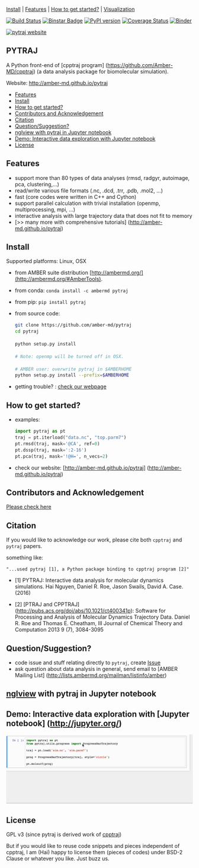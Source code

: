 [Install](#install) | [Features](#features) | [How to get started?](#how-to-get-started) | [Visualization](#nglview-with-pytraj-in-jupyter-notebook)

[![Build Status](https://travis-ci.org/Amber-MD/pytraj.svg?branch=master)](https://travis-ci.org/Amber-MD/pytraj)
[![Binstar Badge](https://anaconda.org/ambermd/pytraj/badges/version.svg)](https://anaconda.org/ambermd/pytraj/)
[![PyPI version](https://badge.fury.io/py/pytraj.svg)](https://badge.fury.io/py/pytraj)
[![Coverage Status](https://coveralls.io/repos/Amber-MD/pytraj/badge.svg?branch=master&service=github)](https://coveralls.io/github/Amber-MD/pytraj?branch=master)
[![Binder](http://mybinder.org/assets/images/logo.svg)](http://mybinder.org/repo/hainm/notebook-pytraj)

[![pytraj website](./examples/figures/pytraj.gif)](http://amber-md.github.io/pytraj/latest/index.html)

PYTRAJ 
------
A Python front-end of [cpptraj program] (https://github.com/Amber-MD/cpptraj) (a data analysis package for biomolecular simulation).

Website: http://amber-md.github.io/pytraj

* [Features](#features)
* [Install](#install)
* [How to get started?](#how-to-get-started)
* [Contributors and Acknowledgement](#contributors-and-acknowledgement)
* [Citation](#citation)
* [Question/Suggestion?](#questionsuggestion)
* [nglview with pytraj in Jupyter notebook](#nglview-with-pytraj-in-jupyter-notebook)
* [Demo: Interactive data exploration with Jupyter notebook](#demo-interactive-data-exploration-with-jupyter-notebook)
* [License](#license)


Features
--------

- support more than 80 types of data analyses (rmsd, radgyr, autoimage, pca, clustering,...)
- read/write various file formats (.nc, .dcd, .trr, .pdb, .mol2, ...)
- fast (core codes were written in C++ and Cython)
- support parallel calculation with trivial installation (openmp, multiprocessing, mpi, ...)
- interactive analysis with large trajectory data that does not fit to memory
- [>> many more with comprehensive tutorials] (http://amber-md.github.io/pytraj)


Install
-------
Supported platforms: Linux, OSX

- from AMBER suite distribution [http://ambermd.org/](http://ambermd.org/#AmberTools).

- from conda: `conda install -c ambermd pytraj`

- from pip: `pip install pytraj`

- from source code:

    ```bash
    git clone https://github.com/amber-md/pytraj
    cd pytraj

    python setup.py install
 
    # Note: openmp will be turned off in OSX.
    
    # AMBER user: overwrite pytraj in $AMBERHOME
    python setup.py install --prefix=$AMBERHOME
    ```

- getting trouble? : [check our webpage](http://amber-md.github.io/pytraj/latest/installation.html)


How to get started?
------------------

- examples: 

    ```python
    import pytraj as pt
    traj = pt.iterload("data.nc", "top.parm7")
    pt.rmsd(traj, mask='@CA', ref=0)
    pt.dssp(traj, mask=':2-16')
    pt.pca(traj, mask='!@H=', n_vecs=2)
    ```
- check our website: [http://amber-md.github.io/pytraj] (http://amber-md.github.io/pytraj)

Contributors and Acknowledgement
--------------------------------

[Please check here](./contributors/)

Citation
--------

If you would like to acknowledge our work, please cite both ``cpptraj`` and ``pytraj`` papers.

something like: 

    "...used pytraj [1], a Python package binding to cpptraj program [2]"

- [1] PYTRAJ: Interactive data analysis for molecular dynamics simulations. Hai Nguyen, Daniel R. Roe, Jason Swails, David A. Case. (2016)

- [2] [PTRAJ and CPPTRAJ] (http://pubs.acs.org/doi/abs/10.1021/ct400341p): Software for Processing and Analysis of Molecular Dynamics Trajectory Data.
Daniel R. Roe and Thomas E. Cheatham, III
Journal of Chemical Theory and Computation 2013 9 (7), 3084-3095 


Question/Suggestion?
--------------------
* code issue and stuff relating directly to `pytraj`, create [Issue](https://github.com/pytraj/pytraj/issues)
* ask question about data analysis in general, send email to [AMBER Mailing List] (http://lists.ambermd.org/mailman/listinfo/amber)

[nglview](https://github.com/arose/nglview) with pytraj in Jupyter notebook
---------------------------------------


Demo: Interactive data exploration with [Jupyter notebook] (http://jupyter.org/)
--------------------------------------------------------------------------------

[![pytraj website](./examples/figures/progress_bar.gif)](http://amber-md.github.io/pytraj/latest/index.html)


License
-------
GPL v3 (since pytraj is derived work of [cpptraj](https://github.com/Amber-MD/cpptraj/blob/master/LICENSE))

But if you would like to reuse code snippets and pieces independent of cpptraj, I am (Hai) happy to license them (pieces of codes) under 
BSD-2 Clause or whatever you like. Just buzz us.

